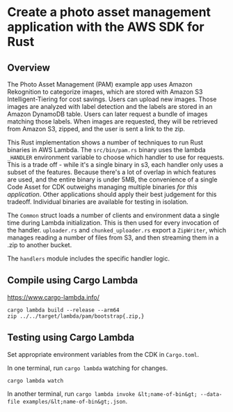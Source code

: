 # Create a photo asset management application with the AWS SDK for Rust

## Overview

The Photo Asset Management (PAM) example app uses Amazon Rekognition to categorize images, which are stored with Amazon S3 Intelligent-Tiering for cost savings. Users can upload new images. Those images are analyzed with label detection and the labels are stored in an Amazon DynamoDB table. Users can later request a bundle of images matching those labels. When images are requested, they will be retrieved from Amazon S3, zipped, and the user is sent a link to the zip.

This Rust implementation shows a number of techniques to run Rust binaries in AWS Lambda. The `src/bin/pam.rs` binary uses the lambda `_HANDLER` environment variable to choose which handler to use for requests. This is a trade off - while it's a single binary in s3, each handler only uses a subset of the features. Because there's a lot of overlap in which features are used, and the entire binary is under 5MB, the convenience of a single Code Asset for CDK outweighs managing multiple binaries _for this application_. Other applications should apply their best judgement for this tradeoff. Individual binaries are available for testing in isolation.

The `Common` struct loads a number of clients and environment data a single time during Lambda initialization. This is then used for every invocation of the handler. `uploader.rs` and `chunked_uploader.rs` export a `ZipWriter`, which manages reading a number of files from S3, and then streaming them in a .zip to another bucket.

The `handlers` module includes the specific handler logic.

## Compile using Cargo Lambda

https://www.cargo-lambda.info/

```
cargo lambda build --release --arm64
zip ../../target/lambda/pam/bootstrap{.zip,}
```

## Testing using Cargo Lambda

Set appropriate environment variables from the CDK in `Cargo.toml`.

In one terminal, run `cargo lambda` watching for changes.

```
cargo lambda watch
```

In another terminal, run `cargo lambda invoke &lt;name-of-bin&gt; --data-file examples/&lt;name-of-bin&gt;.json`.
